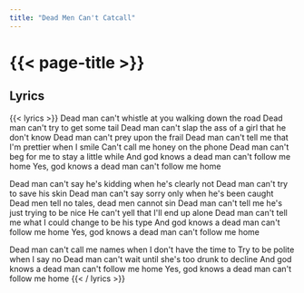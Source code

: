 ```yaml
---
title: "Dead Men Can't Catcall"
---
```

# {{< page-title >}}

## Lyrics
{{< lyrics >}}
Dead man can't whistle at you walking down the road
Dead man can't try to get some tail
Dead man can't slap the ass of a girl that he don't know
Dead man can't prey upon the frail
Dead man can't tell me that I'm prettier when I smile
Can't call me honey on the phone
Dead man can't beg for me to stay a little while
And god knows a dead man can't follow me home
Yes, god knows a dead man can't follow me home

Dead man can't say he's kidding when he's clearly not
Dead man can't try to save his skin
Dead man can't say sorry only when he's been caught
Dead men tell no tales, dead men cannot sin
Dead man can't tell me he's just trying to be nice
He can't yell that I'll end up alone
Dead man can't tell me what I could change to be his type
And god knows a dead man can't follow me home
Yes, god knows a dead man can't follow me home

Dead man can't call me names when I don't have the time to
Try to be polite when I say no
Dead man can't wait until she's too drunk to decline
And god knows a dead man can't follow me home
Yes, god knows a dead man can't follow me home
{{< / lyrics >}}
